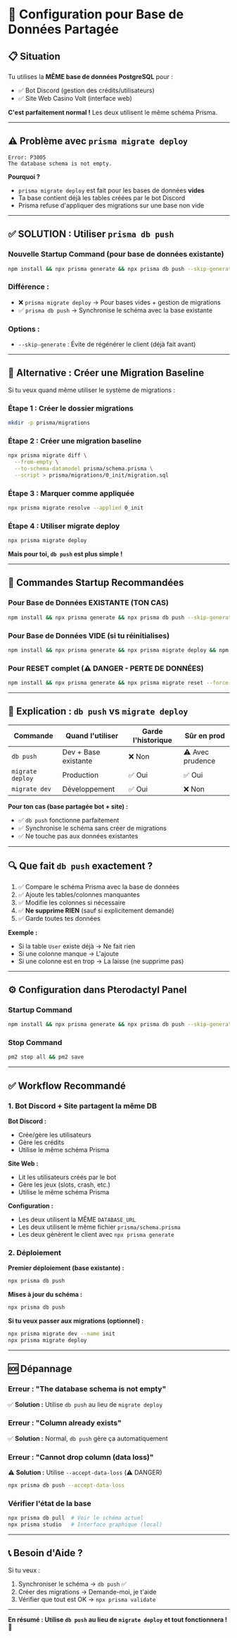 # 🔄 Configuration pour Base de Données Partagée

## 📋 Situation

Tu utilises la **MÊME base de données PostgreSQL** pour :
- ✅ Bot Discord (gestion des crédits/utilisateurs)
- ✅ Site Web Casino Volt (interface web)

**C'est parfaitement normal !** Les deux utilisent le même schéma Prisma.

---

## ⚠️ Problème avec `prisma migrate deploy`

```
Error: P3005
The database schema is not empty.
```

**Pourquoi ?**
- `prisma migrate deploy` est fait pour les bases de données **vides**
- Ta base contient déjà les tables créées par le bot Discord
- Prisma refuse d'appliquer des migrations sur une base non vide

---

## ✅ **SOLUTION : Utiliser `prisma db push`**

### **Nouvelle Startup Command (pour base de données existante)**

```bash
npm install && npx prisma generate && npx prisma db push --skip-generate && npm run build && pm2 delete all || true && pm2 start ecosystem.config.js && pm2 save
```

### **Différence :**
- ❌ `prisma migrate deploy` → Pour bases vides + gestion de migrations
- ✅ `prisma db push` → Synchronise le schéma avec la base existante

### **Options :**
- `--skip-generate` : Évite de régénérer le client (déjà fait avant)

---

## 🔄 **Alternative : Créer une Migration Baseline**

Si tu veux quand même utiliser le système de migrations :

### **Étape 1 : Créer le dossier migrations**
```bash
mkdir -p prisma/migrations
```

### **Étape 2 : Créer une migration baseline**
```bash
npx prisma migrate diff \
  --from-empty \
  --to-schema-datamodel prisma/schema.prisma \
  --script > prisma/migrations/0_init/migration.sql
```

### **Étape 3 : Marquer comme appliquée**
```bash
npx prisma migrate resolve --applied 0_init
```

### **Étape 4 : Utiliser migrate deploy**
```bash
npx prisma migrate deploy
```

**Mais pour toi, `db push` est plus simple !**

---

## 🎯 **Commandes Startup Recommandées**

### **Pour Base de Données EXISTANTE (TON CAS)**
```bash
npm install && npx prisma generate && npx prisma db push --skip-generate && npm run build && pm2 delete all || true && pm2 start ecosystem.config.js && pm2 save
```

### **Pour Base de Données VIDE (si tu réinitialises)**
```bash
npm install && npx prisma generate && npx prisma migrate deploy && npm run build && pm2 delete all || true && pm2 start ecosystem.config.js && pm2 save
```

### **Pour RESET complet (⚠️ DANGER - PERTE DE DONNÉES)**
```bash
npm install && npx prisma generate && npx prisma migrate reset --force && npm run build && pm2 delete all || true && pm2 start ecosystem.config.js && pm2 save
```

---

## 📖 **Explication : `db push` vs `migrate deploy`**

| Commande | Quand l'utiliser | Garde l'historique | Sûr en prod |
|----------|------------------|-------------------|-------------|
| `db push` | Dev + Base existante | ❌ Non | ⚠️ Avec prudence |
| `migrate deploy` | Production | ✅ Oui | ✅ Oui |
| `migrate dev` | Développement | ✅ Oui | ❌ Non |

**Pour ton cas (base partagée bot + site) :**
- ✅ `db push` fonctionne parfaitement
- ✅ Synchronise le schéma sans créer de migrations
- ✅ Ne touche pas aux données existantes

---

## 🔍 **Que fait `db push` exactement ?**

1. ✅ Compare le schéma Prisma avec la base de données
2. ✅ Ajoute les tables/colonnes manquantes
3. ✅ Modifie les colonnes si nécessaire
4. ✅ **Ne supprime RIEN** (sauf si explicitement demandé)
5. ✅ Garde toutes tes données

**Exemple :**
- Si la table `User` existe déjà → Ne fait rien
- Si une colonne manque → L'ajoute
- Si une colonne est en trop → La laisse (ne supprime pas)

---

## ⚙️ **Configuration dans Pterodactyl Panel**

### **Startup Command**
```bash
npm install && npx prisma generate && npx prisma db push --skip-generate && npm run build && pm2 delete all || true && pm2 start ecosystem.config.js && pm2 save
```

### **Stop Command**
```bash
pm2 stop all && pm2 save
```

---

## ✅ **Workflow Recommandé**

### **1. Bot Discord + Site partagent la même DB**

**Bot Discord :**
- Crée/gère les utilisateurs
- Gère les crédits
- Utilise le même schéma Prisma

**Site Web :**
- Lit les utilisateurs créés par le bot
- Gère les jeux (slots, crash, etc.)
- Utilise le même schéma Prisma

**Configuration :**
- Les deux utilisent la MÊME `DATABASE_URL`
- Les deux utilisent le même fichier `prisma/schema.prisma`
- Les deux génèrent le client avec `npx prisma generate`

### **2. Déploiement**

**Premier déploiement (base existante) :**
```bash
npx prisma db push
```

**Mises à jour du schéma :**
```bash
npx prisma db push
```

**Si tu veux passer aux migrations (optionnel) :**
```bash
npx prisma migrate dev --name init
npx prisma migrate deploy
```

---

## 🆘 **Dépannage**

### **Erreur : "The database schema is not empty"**
✅ **Solution :** Utilise `db push` au lieu de `migrate deploy`

### **Erreur : "Column already exists"**
✅ **Solution :** Normal, `db push` gère ça automatiquement

### **Erreur : "Cannot drop column (data loss)"**
⚠️ **Solution :** Utilise `--accept-data-loss` (⚠️ DANGER)
```bash
npx prisma db push --accept-data-loss
```

### **Vérifier l'état de la base**
```bash
npx prisma db pull  # Voir le schéma actuel
npx prisma studio   # Interface graphique (local)
```

---

## 📞 **Besoin d'Aide ?**

Si tu veux :
1. Synchroniser le schéma → `db push` ✅
2. Créer des migrations → Demande-moi, je t'aide
3. Vérifier que tout est OK → `npx prisma validate`

---

**En résumé : Utilise `db push` au lieu de `migrate deploy` et tout fonctionnera !** 🚀
